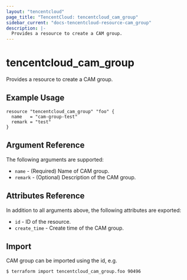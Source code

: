 ```yaml
---
layout: "tencentcloud"
page_title: "TencentCloud: tencentcloud_cam_group"
sidebar_current: "docs-tencentcloud-resource-cam_group"
description: |-
  Provides a resource to create a CAM group.
---
```


# tencentcloud_cam_group

Provides a resource to create a CAM group.

## Example Usage

```hcl
resource "tencentcloud_cam_group" "foo" {
  name   = "cam-group-test"
  remark = "test"
}
```

## Argument Reference

The following arguments are supported:

* `name` - (Required) Name of CAM group.
* `remark` - (Optional) Description of the CAM group.

## Attributes Reference

In addition to all arguments above, the following attributes are exported:

* `id` - ID of the resource.
* `create_time` - Create time of the CAM group.


## Import

CAM group can be imported using the id, e.g.

```
$ terraform import tencentcloud_cam_group.foo 90496
```

